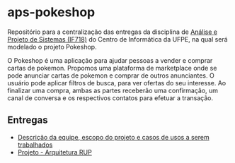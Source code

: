 # aps-pokeshop
Repositório para a centralização das entregas da disciplina de [Análise e Projeto de Sistemas (IF718)](https://sites.google.com/a/cin.ufpe.br/if718/home?authuser=0) do Centro de Informática da UFPE, na qual será modelado o projeto Pokeshop.

O Pokeshop é uma aplicação para ajudar pessoas a vender e comprar cartas de pokemon. Propomos uma plataforma de marketplace onde se pode anunciar cartas de pokemon e comprar de outros anunciantes. O usuário pode aplicar filtros de busca, para ver ofertas do seu interesse. Ao finalizar uma compra, ambas as partes receberão uma confirmação, um canal de conversa e os respectivos contatos para efetuar a transação.

## Entregas
- [Descrição da equipe, escopo do projeto e casos de usos a serem trabalhados](https://docs.google.com/document/d/1JYmsORakQz7nV9b0IeVeT67rT4vkZS-JrqNsJm3-EYE/edit?usp=sharing)
- [Projeto - Arquitetura RUP]()

